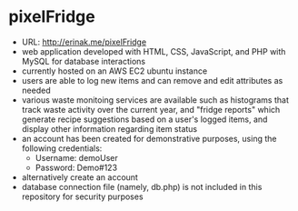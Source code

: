 # pixelFridge
- URL: http://erinak.me/pixelFridge
- web application developed with HTML, CSS, JavaScript, and PHP with MySQL for database interactions
- currently hosted on an AWS EC2 ubuntu instance
- users are able to log new items and can remove and edit attributes as needed
- various waste monitoing services are available such as histograms that track waste activity over the current year, and "fridge reports" which generate recipe suggestions based on a user's logged items, and display other information regarding item status
- an account has been created for demonstrative purposes, using the following credentials:
  - Username: demoUser
  - Password: Demo#123
- alternatively create an account
- database connection file (namely, db.php) is not included in this repository for security purposes 
